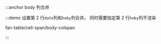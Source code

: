 :::anchor body 列合并

:::demo 设置第 2 行`date`列和`hoby`列合并。 同时需要指定第 2 行`hoby`列不渲染

fan-table/cell-span/body-colspan

:::
